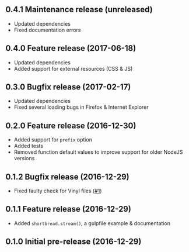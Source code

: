 ## 0.4.1 Maintenance release (unreleased)
* Updated dependencies
* Fixed documentation errors

## 0.4.0 Feature release (2017-06-18)
* Updated dependencies
* Added support for external resources (CSS & JS)

## 0.3.0 Bugfix release (2017-02-17)
* Updated dependencies
* Fixed several loading bugs in Firefox & Internet Explorer

## 0.2.0 Feature release (2016-12-30)
* Added support for `prefix` option
* Added tests
* Removed function default values to improve support for older NodeJS versions

## 0.1.2 Bugfix release (2016-12-29)
* Fixed faulty check for Vinyl files ([#1](https://github.com/jkphl/shortbread/issues/1))

## 0.1.1 Feature release (2016-12-29)
* Added `shortbread.stream()`, a gulpfile example & documentation

## 0.1.0 Initial pre-release (2016-12-29)
